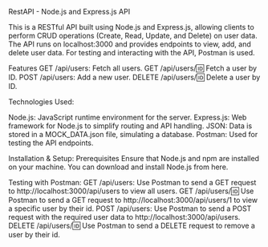 RestAPI - Node.js and Express.js API

This is a RESTful API built using Node.js and Express.js, 
allowing clients to perform CRUD operations (Create, Read, Update, and Delete) on user data. 
The API runs on localhost:3000 and provides endpoints to view, add, and delete user data.
For testing and interacting with the API, Postman is used.

Features
GET /api/users: Fetch all users.
GET /api/users/:id: Fetch a user by ID.
POST /api/users: Add a new user.
DELETE /api/users/:id: Delete a user by ID.

Technologies Used:

Node.js: JavaScript runtime environment for the server.
Express.js: Web framework for Node.js to simplify routing and API handling.
JSON: Data is stored in a MOCK_DATA.json file, simulating a database.
Postman: Used for testing the API endpoints.

Installation & Setup:
Prerequisites
Ensure that Node.js and npm are installed on your machine.
You can download and install Node.js from here.

Testing with Postman:
GET /api/users: Use Postman to send a GET request to http://localhost:3000/api/users to view all users.
GET /api/users/:id: Use Postman to send a GET request to http://localhost:3000/api/users/1 to view a specific user by their id.
POST /api/users: Use Postman to send a POST request with the required user data to http://localhost:3000/api/users.
DELETE /api/users/:id: Use Postman to send a DELETE request to remove a user by their id.



